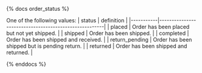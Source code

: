 {% docs order_status %}

One of the following values:
| status    | definition                                            |
|-----------|-------------------------------------------------------|
| placed    | Order has been placed but not yet shipped.            |
| shipped   | Order has been shipped.                               |
| completed | Order has been shipped and received.                  |
| return_pending | Order has been shipped but is pending return.    |
| returned | Order has been shipped and returned.                   |

{% enddocs %}